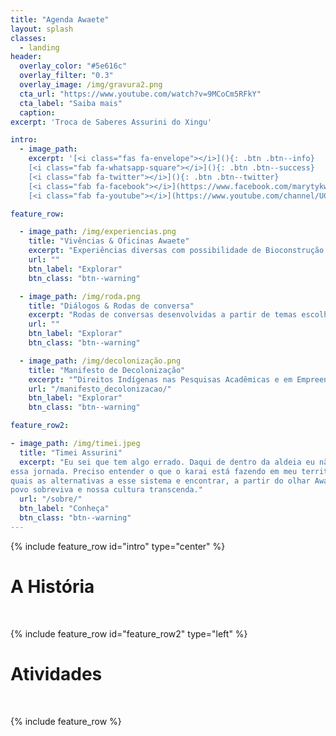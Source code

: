 ```yaml
---
title: "Agenda Awaete"
layout: splash
classes:
  - landing
header:
  overlay_color: "#5e616c"
  overlay_filter: "0.3"
  overlay_image: /img/gravura2.png
  cta_url: "https://www.youtube.com/watch?v=9MCoCm5RFkY"
  cta_label: "Saiba mais"
  caption:
excerpt: 'Troca de Saberes Assurini do Xingu'

intro:
  - image_path:
    excerpt: '[<i class="fas fa-envelope"></i>](){: .btn .btn--info}
    [<i class="fab fa-whatsapp-square"></i>](){: .btn .btn--success}
    [<i class="fab fa-twitter"></i>](){: .btn .btn--twitter}
    [<i class="fab fa-facebook"></i>](https://www.facebook.com/marytykwawara/){: .btn .btn--facebook}
    [<i class="fab fa-youtube"></i>](https://www.youtube.com/channel/UCKfzW1fA7S7EHB5rH__lP-A){: .btn .btn--danger}'

feature_row:

  - image_path: /img/experiencias.png
    title: "Vivências & Oficinas Awaete"
    excerpt: "Experiências diversas com possibilidade de Bioconstrução de Estrutura Tradicional, Agroecologia e Medicina Tradicional Awaete, Cultura Alimentar, Grafismo e Artesanato Assurini do Xingu."
    url: ""
    btn_label: "Explorar"
    btn_class: "btn--warning"

  - image_path: /img/roda.png
    title: "Diálogos & Rodas de conversa"
    excerpt: "Rodas de conversas desenvolvidas a partir de temas escolhidos de acordo com o interesse do espaço como História, Língua, Canto, Contação de História dentre outros temas possíveis."
    url: ""
    btn_label: "Explorar"
    btn_class: "btn--warning"

  - image_path: /img/decolonização.png
    title: "Manifesto de Decolonização"
    excerpt: "“Direitos Indígenas nas Pesquisas Acadêmicas e em Empreendimentos (não) Governamentais”"
    url: "/manifesto_decolonizacao/"
    btn_label: "Explorar"
    btn_class: "btn--warning"

feature_row2:

- image_path: /img/timei.jpeg
  title: "Timei Assurini"
  excerpt: "Eu sei que tem algo errado. Daqui de dentro da aldeia eu não vejo bem, mas sinto. Por isso, comecei
essa jornada. Preciso entender o que o karai está fazendo em meu território com meu povo, aprender
quais as alternativas a esse sistema e encontrar, a partir do olhar Awaete, os caminhos para que meu
povo sobreviva e nossa cultura transcenda."
  url: "/sobre/"
  btn_label: "Conheça"
  btn_class: "btn--warning"
---
```


{% include feature_row id="intro" type="center" %}

# A História
&nbsp;

{% include feature_row id="feature_row2" type="left" %}

# Atividades
&nbsp;

{% include feature_row %}
